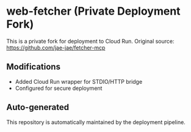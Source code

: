 # web-fetcher (Private Deployment Fork)

This is a private fork for deployment to Cloud Run.
Original source: https://github.com/jae-jae/fetcher-mcp

## Modifications
- Added Cloud Run wrapper for STDIO/HTTP bridge
- Configured for secure deployment

## Auto-generated
This repository is automatically maintained by the deployment pipeline.
